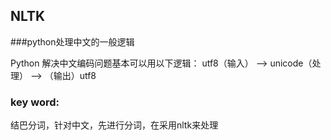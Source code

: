 ## NLTK

###python处理中文的一般逻辑

Python 解决中文编码问题基本可以用以下逻辑：
utf8（输入） ——> unicode（处理） ——> （输出）utf8

### key word:

结巴分词，针对中文，先进行分词，在采用nltk来处理



